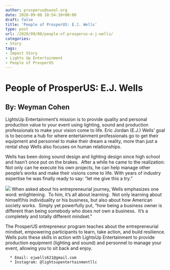 ```yaml
---
author: prosperus@swsol.org
date: 2020-09-08 18:54:10+00:00
draft: false
title: 'People of ProsperUS: E.J. Wells'
type: post
url: /2020/09/08/people-of-prosperus-e-j-wells/
categories:
- Story
tags:
- Impact Story
- Lights Up Entertainment
- People of ProsperUS
---
```


# People of ProsperUS: E.J. Wells




## By: Weyman Cohen


LightsUp Entertainment’s mission is to provide quality and personal production value to your event using lighting, sound and production professionals to make your vision come to life. Eric Jordan (E.J.) Wells’ goal is to become a hub for where entertainment professionals go to get their equipment and personnel to make their dream a reality, more than just a rental shop Wells also focuses on human relationships.

Wells has been doing sound design and lighting design since high school and hasn’t once put on the brakes.  After a while he came to the realization: Not only can he execute his own projects, he can help manage other people’s works and make their visions come to life. With years of industry expertise he was finally ready to say: “let me give this a try.”

![](http://www.prosperusdetroit.org/wp-content/uploads/2020/09/IMG_7494-300x293.jpg)
When asked about his entrepreneurial journey, Wells emphasizes one word: enlightening.  To him, it’s all about learning.  Not only learning about himself/his individuality or his business, but also about how American society works.  Simply yet powerfully put, “how being a business owner is different than being somebody who does _not_ own a business.  It’s a completely and totally different mindset.”

The ProsperUS entrepreneur program teaches about the entrepreneurial mindset, empowering participants to learn, take action, and build resilience. Wells puts these skills in action with LightsUp Entertainment to provide production equipment (lighting and sound) and personnel to manage your event, allowing you to sit back and enjoy.




 	  * Email: ejwells621@gmail.com
 	  * Instagram: @lightsupentertainmentllc

